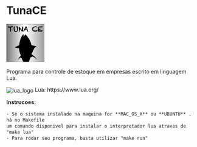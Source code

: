 # TunaCE
<img src="https://raw.githubusercontent.com/matheustomieiro/TunaCE/master/tuna_ce_logo.png"
     alt="TunaCI_icon"
     width="100"
     height="100" />

Programa para controle de estoque em empresas escrito em linguagem Lua.
<p><img src="https://www.andreas-rozek.de/Lua/Lua-Logo_32x32.png" alt="lua_logo"/ align=center>  Lua: https://www.lua.org/<p>



**Instrucoes:**

    - Se o sistema instalado na maquina for **MAC_OS_X** ou **UBUNTU** , há no Makefile
    um comando disponivel para instalar o interpretador lua atraves de "make lua"
    - Para rodar seu programa, basta utilizar "make run"
